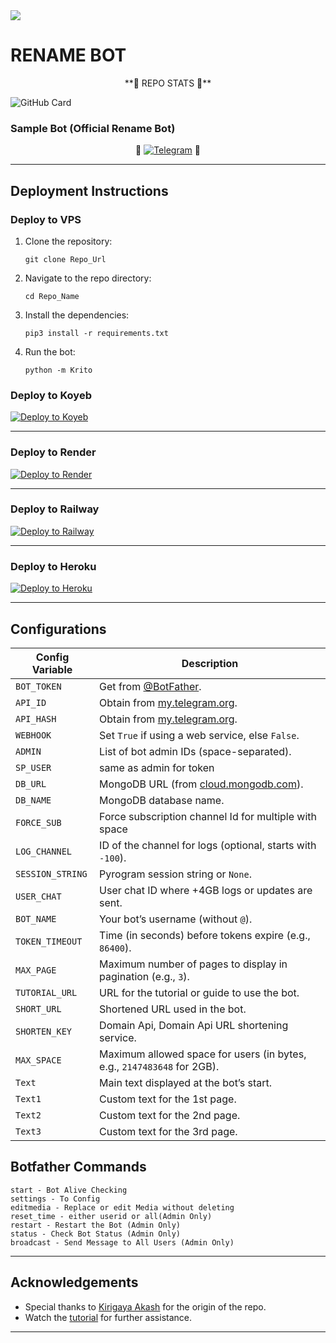 <img src="https://user-images.githubusercontent.com/73097560/115834477-dbab4500-a447-11eb-908a-139a6edaec5c.gif">

# **RENAME BOT**

<p align="center">**🚀 REPO STATS 🚀**</p>

![GitHub Card](https://github-readme-stats.vercel.app/api/pin/?username=KIRITOAK4&repo=RENAME&theme=dark)

### **Sample Bot (Official Rename Bot)**

<p align="center">
🤖 <a href="https://t.me/Ya_renamebot"><img title="Telegram" src="https://img.shields.io/static/v1?label=NEW+RENAME&message=BOT&color=blue-green"></a> 🤖
</p>

---

## **Deployment Instructions**

### **Deploy to VPS**

1. Clone the repository:
   ```
   git clone Repo_Url
   ```
2. Navigate to the repo directory:
   ```
   cd Repo_Name
   ```
3. Install the dependencies:
   ```
   pip3 install -r requirements.txt
   ```
4. Run the bot:
   ```
   python -m Krito
   ```

### Deploy to Koyeb

[![Deploy to Koyeb](https://www.koyeb.com/static/images/deploy/button.svg)](https://app.koyeb.com/deploy?type=git&repository=github.com/KIRITOAK4/NEW-RENAME&env[SESSION_STRING]=None&env[API_ID]=14712540&env[API_HASH]=e61b996dc037d969a4f8cf6411bb6165&env[BOT_NAME]=ya_renamebot&env[BOT_TOKEN]=YourBotTokenHere&env[USER_CHAT]=1234567890&env[ADMIN]=2009088107&env[SP_USER]=OptionalSpecialUser&env[FORCE_SUB]=-1001432409719&env[DB_NAME]=pyro-botz&env[DB_URL]=mongodb+srv://RENAME:RENAME@cluster0.hqab4rw.mongodb.net/?retryWrites=true&w=majority&env[MAX_SPACE]=2147483648&env[TOKEN_TIMEOUT]=86400&env[MAX_PAGE]=3&env[TUTORIAL_URL]=YourTutorialURLHere&env[SHORT_URL]=ShortenedURLHere&env[SHORTEN_KEY]=YourShortenKeyHere&env[LOG_CHANNEL]=-1001682783965&env[WEBHOOK]=False&run_command=python%20-m%20Krito&branch=main&name=rename)

---

### **Deploy to Render**
[![Deploy to Render](https://render.com/images/deploy-to-render-button.svg)](https://render.com/deploy?repo=https://github.com/kiritoak4/Rename)

---

### **Deploy to Railway**
[![Deploy to Railway](https://railway.app/button.svg)](https://railway.app/button.svg)

---

### **Deploy to Heroku**
[![Deploy to Heroku](https://www.herokucdn.com/deploy/button.svg)](https://heroku.com/deploy?template=https://github.com/Kiritoak4/Rename)



---

## **Configurations**

| **Config Variable**     | **Description**                                                                 |
|--------------------------|---------------------------------------------------------------------------------|
| `BOT_TOKEN`              | Get from [@BotFather](https://t.me/BotFather).                                 |
| `API_ID`                 | Obtain from [my.telegram.org](https://my.telegram.org).                        |
| `API_HASH`               | Obtain from [my.telegram.org](https://my.telegram.org).                        |
| `WEBHOOK`                | Set `True` if using a web service, else `False`.                               |
| `ADMIN`                  | List of bot admin IDs (space-separated).                                       |
| `SP_USER`              | same as admin for token      |
| `DB_URL`                 | MongoDB URL (from [cloud.mongodb.com](https://cloud.mongodb.com)).             |
| `DB_NAME`                | MongoDB database name.                                                         |
| `FORCE_SUB`              | Force subscription channel Id for multiple with space                           |
| `LOG_CHANNEL`            | ID of the channel for logs (optional, starts with `-100`).                     |
| `SESSION_STRING`         | Pyrogram session string or `None`.                                             |
| `USER_CHAT`              | User chat ID where +4GB logs or updates are sent.                                   |
| `BOT_NAME`               | Your bot’s username (without `@`).                                             |
| `TOKEN_TIMEOUT`          | Time (in seconds) before tokens expire (e.g., `86400`).                       |
| `MAX_PAGE`               | Maximum number of pages to display in pagination (e.g., `3`).                 |
| `TUTORIAL_URL`           | URL for the tutorial or guide to use the bot.                                  |
| `SHORT_URL`              | Shortened URL used in the bot.                                                 |
| `SHORTEN_KEY`            | Domain Api, Domain Api URL shortening service.                                            |
| `MAX_SPACE`              | Maximum allowed space for users (in bytes, e.g., `2147483648` for 2GB).       |
| `Text`                   | Main text displayed at the bot’s start.                                        |
| `Text1`                  | Custom text for the 1st page.                                                  |
| `Text2`                  | Custom text for the 2nd page.                                                  |
| `Text3`                  | Custom text for the 3rd page.                                                  |

## **Botfather Commands**
```
start - Bot Alive Checking
settings - To Config
editmedia - Replace or edit Media without deleting
reset_time - either userid or all(Admin Only)
restart - Restart the Bot (Admin Only)
status - Check Bot Status (Admin Only)
broadcast - Send Message to All Users (Admin Only)
```

---

## **Acknowledgements**

- Special thanks to [Kirigaya Akash](https://t.me/Kirigayaakash) for the origin of the repo.
- Watch the [tutorial](https://graph.org/file/3c0171b4d2d72a2018a18.jpg) for further assistance.

--- 
